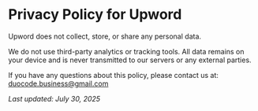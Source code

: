 # Privacy Policy for Upword

Upword does not collect, store, or share any personal data.

We do not use third-party analytics or tracking tools. All data remains on your device and is never transmitted to our servers or any external parties.

If you have any questions about this policy, please contact us at: duocode.business@gmail.com

_Last updated: July 30, 2025_
